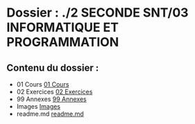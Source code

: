 # Dossier : ./2 SECONDE SNT/03 INFORMATIQUE ET PROGRAMMATION
 
 ## Contenu du dossier : 
- 01 Cours [01 Cours](./01_Cours)
- 02 Exercices [02 Exercices](./02_Exercices)
- 99 Annexes [99 Annexes](./99_Annexes)
- Images [Images](./Images)
- readme.md [readme.md](./readme.md)
